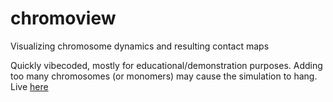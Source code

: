 # chromoview
Visualizing chromosome dynamics and resulting contact maps

Quickly vibecoded, mostly for educational/demonstration purposes. Adding too many chromosomes (or monomers) may cause the simulation to hang. Live [here](https://baudrly.github.io/chromoview)
